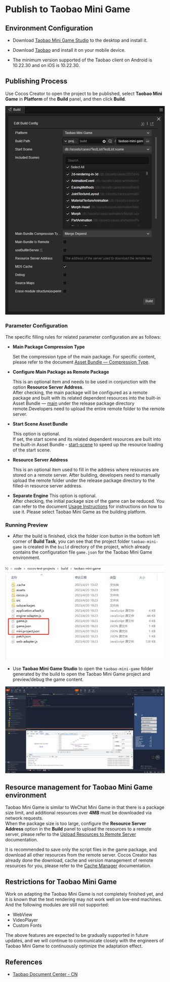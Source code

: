 # Publish to Taobao Mini Game

## Environment Configuration

- Download [Taobao Mini Game Studio](https://developer.taobao.com/?spm=a219a.15212435.0.0.6a14669aEQ2g6k) to the desktop and install it.

- Download [Taobao](https://market.m.taobao.com/app/fdilab/download-page/main/index.html) and install it on your mobile device.

- The minimum version supported of the Taobao client on Android is 10.22.30  and on iOS is 10.22.30.

## Publishing Process

Use Cocos Creator to open the project to be published, select **Taobao Mini Game** in **Platform** of the **Build** panel, and then click **Build**.

![build option](./publish-taobao-mini-game/build_option.png)

### Parameter Configuration

The specific filling rules for related parameter configuration are as follows:

- **Main Package Compression Type**

  Set the compression type of the main package. For specific content, please refer to the document [Asset Bundle — Compression Type](../../asset/bundle.md#compression-type).

- **Configure Main Package as Remote Package**

  This is an optional item and needs to be used in conjunction with the option **Resource Server Address**.<br>
   After checking, the main package will be configured as a remote package and built with its related dependent resources into the built-in Asset Bundle — [main](../../asset/bundle.md#the-built-in-Asset-Bundle) under the release package directory remote.Developers need to upload the entire remote folder to the remote server.

- **Start Scene Asset Bundle**

  This option is optional.<br>
  If set, the start scene and its related dependent resources are built into the built-in Asset Bundle - [start-scene](../../asset/bundle.md#the-built-in-asset-bundle) to speed up the resource loading of the start scene.

- **Resource Server Address**

  This is an optional item used to fill in the address where resources are stored on a remote server. After building, developers need to manually upload the remote folder under the release package directory to the filled-in resource server address.

- **Separate Engine**
  This option is optional.<br>
  After checking, the initial package size of the game can be reduced. You can refer to the document [Usage Instructions](wechatgame-plugin.md#how-to-use) for instructions on how to use it. Please select Taobao Mini Game as the building platform.

### Running Preview

- After the build is finished, click the folder icon button in the bottom left corner of **Build Task**, you can see that the project folder `taobao-mini-game` is created in the `build` directory of the project, which already contains the configuration file `game.json` for the Taobao Mini Game environment.

![build](./publish-taobao-mini-game/build.png)

- Use **Taobao Mini Game Studio** to open the `taobao-mini-game` folder generated by the build to open the Taobao Mini Game project and preview/debug the game content.

![preview](./publish-taobao-mini-game/preview.png)

## Resource management for Taobao Mini Game environment

Taobao Mini Game is similar to WeChat Mini Game in that there is a package size limit, and additional resources over **4MB** must be downloaded via network requests. <br>When the package size is too large, configure the **Resource Server Address** option in the **Build** panel to upload the resources to a remote server, please refer to the [Upload Resources to Remote Server](../../asset/cache-manager.md) documentation.

It is recommended to save only the script files in the game package, and download all other resources from the remote server. Cocos Creator has already done the download, cache and version management of remote resources for you, please refer to the [Cache Manager](../../asset/cache-manager.md) documentation.

## Restrictions for Taobao Mini Game

Work on adapting the Taobao Mini Game is not completely finished yet, and it is known that the text rendering may not work well on low-end machines. And the following modules are still not supported:

- WebView
- VideoPlayer
- Custom Fonts

The above features are expected to be gradually supported in future updates, and we will continue to communicate closely with the engineers of Taobao Mini Game to continuously optimize the adaptation effect.

## References

- [Taobao Document Center - CN](https://open.taobao.com/v2/doc#/abilityToOpen?docType=1&docId=121213&treeId=804)
